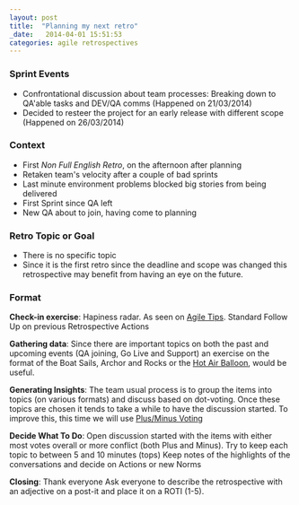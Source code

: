 ```yaml
---
layout: post
title:  "Planning my next retro"
_date:   2014-04-01 15:51:53
categories: agile retrospectives
---
```


### Sprint Events ###
  + Confrontational discussion about team processes: Breaking down to QA'able tasks and DEV/QA comms (Happened on 21/03/2014)
  + Decided to resteer the project for an early release with different scope (Happened on 26/03/2014)

### Context ###
  + First _Non Full English Retro_, on the afternoon after planning
  + Retaken team's velocity after a couple of bad sprints
  + Last minute environment problems blocked big stories from being delivered
  + First Sprint since QA left
  + New QA about to join, having come to planning

### Retro Topic or Goal ###
  + There is no specific topic
  + Since it is the first retro since the deadline and scope was changed this retrospective may benefit from having an eye on the future.

### Format ###

**Check-in exercise**:
Hapiness radar. As seen on [Agile Tips][hapiness-radar].
Standard Follow Up on previous Retrospective Actions

**Gathering data**:
Since there are important topics on both the past and upcoming events (QA joining, Go Live and Support) an exercise on the format of the Boat Sails, Archor and Rocks or the [Hot Air Balloon][hot-air-balloon], would be useful.

**Generating Insights**:
The team usual process is to group the items into topics (on various formats) and discuss based on dot-voting. Once these topics are chosen it tends to take a while to have the discussion started. To improve this, this time we will use [Plus/Minus Voting][plus-minus-voting]

**Decide What To Do**:
Open discussion started with the items with either most votes overall or more conflict (both Plus and Minus). Try to keep each topic to between 5 and 10 minutes (tops)
Keep notes of the highlights of the conversations and decide on Actions or new Norms

**Closing**:
Thank everyone
Ask everyone to describe the retrospective with an adjective on a post-it and place it on a ROTI (1-5).

[hapiness-radar]: http://agiletips.blogspot.co.uk/2012/08/retrospective-activity-happiness-radar.html
[hot-air-balloon]: http://www.funretrospectives.com/hot-air-balloon-bad-weather/
[plus-minus-voting]: http://www.funretrospectives.com/plus-minus-voting/
